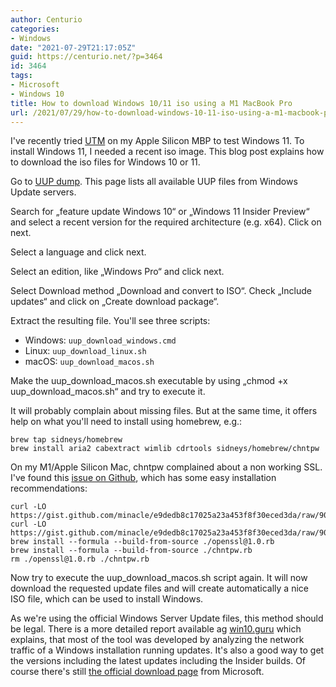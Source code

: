 ```yaml
---
author: Centurio
categories:
- Windows
date: "2021-07-29T21:17:05Z"
guid: https://centurio.net/?p=3464
id: 3464
tags:
- Microsoft
- Windows 10
title: How to download Windows 10/11 iso using a M1 MacBook Pro
url: /2021/07/29/how-to-download-windows-10-11-iso-using-a-m1-macbook-pro/
---
```

I've recently tried [UTM](https://mac.getutm.app) on my Apple Silicon MBP to test Windows 11. To install Windows 11, I needed a recent iso image. This blog post explains how to download the iso files for Windows 10 or 11.

Go to [UUP dump](https://uupdump.net). This page lists all available UUP files from Windows Update servers.

Search for &#8222;feature update Windows 10&#8220; or &#8222;Windows 11 Insider Preview&#8220; and select a recent version for the required architecture (e.g. x64). Click on next.

Select a language and click next.

Select an edition, like &#8222;Windows Pro&#8220; and click next.

Select Download method &#8222;Download and convert to ISO&#8220;. Check &#8222;Include updates&#8220; and click on &#8222;Create download package&#8220;.

Extract the resulting file. You'll see three scripts:

  * Windows: `uup_download_windows.cmd`
  * Linux: `uup_download_linux.sh`
  * macOS: `uup_download_macos.sh`

Make the uup\_download\_macos.sh executable by using &#8222;chmod +x uup\_download\_macos.sh&#8220; and try to execute it.

It will probably complain about missing files. But at the same time, it offers help on what you'll need to install using homebrew, e.g.:

```
brew tap sidneys/homebrew
brew install aria2 cabextract wimlib cdrtools sidneys/homebrew/chntpw
```

On my M1/Apple Silicon Mac, chntpw complained about a non working SSL. I've found this [issue on Github](https://github.com/sidneys/homebrew-homebrew/issues/2), which has some easy installation recommendations:

```
curl -LO https://gist.github.com/minacle/e9dedb8c17025a23a453f8f30eced3da/raw/908b944b3fe2e9f348fbe8b8800daebd87b5966c/openssl@1.0.rb
curl -LO https://gist.github.com/minacle/e9dedb8c17025a23a453f8f30eced3da/raw/908b944b3fe2e9f348fbe8b8800daebd87b5966c/chntpw.rb
brew install --formula --build-from-source ./openssl@1.0.rb
brew install --formula --build-from-source ./chntpw.rb
rm ./openssl@1.0.rb ./chntpw.rb
```

Now try to execute the uup\_download\_macos.sh script again. It will now download the requested update files and will create automatically a nice ISO file, which can be used to install Windows.

As we're using the official Windows Server Update files, this method should be legal. There is a more detailed report available ag [win10.guru](https://win10.guru/a-peek-inside-uup-dump/) which explains, that most of the tool was developed by analyzing the network traffic of a Windows installation running updates. It's also a good way to get the versions including the latest updates including the Insider builds. Of course there's still [the official download page](https://www.microsoft.com/en-gb/software-download/windows10ISO) from Microsoft.